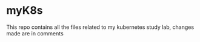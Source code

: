 # myK8s
This repo contains all the files related to my kubernetes study lab, changes made are in comments
